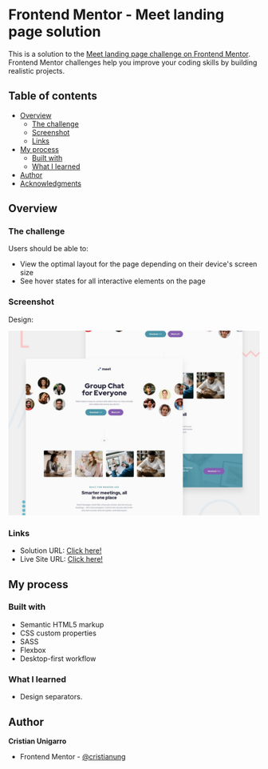 # Frontend Mentor - Meet landing page solution

This is a solution to the [Meet landing page challenge on Frontend Mentor](https://www.frontendmentor.io/challenges/meet-landing-page-rbTDS6OUR). Frontend Mentor challenges help you improve your coding skills by building realistic projects.  

## Table of contents

- [Overview](#overview)
  - [The challenge](#the-challenge)
  - [Screenshot](#screenshot)
  - [Links](#links)
- [My process](#my-process)
  - [Built with](#built-with)
  - [What I learned](#what-i-learned)
- [Author](#author)
- [Acknowledgments](#acknowledgments)

## Overview

### The challenge

Users should be able to:

- View the optimal layout for the page depending on their device's screen size
- See hover states for all interactive elements on the page

### Screenshot

Design:

![](/assets/preview.jpg)

### Links

- Solution URL: [Click here!]()
- Live Site URL: [Click here!](https://stoic-thompson-2a8bf5.netlify.app/)

## My process

### Built with

- Semantic HTML5 markup
- CSS custom properties
- SASS
- Flexbox
- Desktop-first workflow

### What I learned

- Design separators.

## Author

  **Cristian Unigarro**
- Frontend Mentor - [@cristianung](https://www.frontendmentor.io/profile/cristianung)
